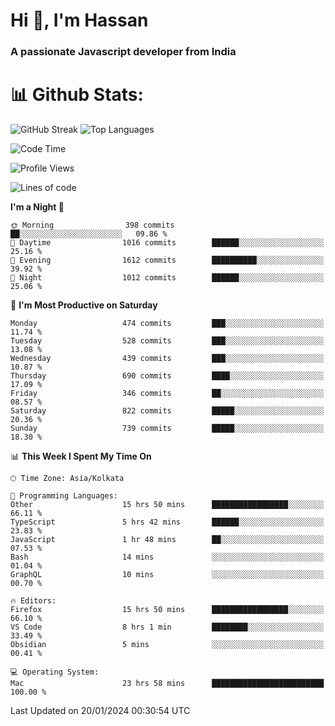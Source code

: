 # Hi 👋, I'm Hassan
### A passionate Javascript developer from India


# 📊 Github Stats:
![GitHub Streak](https://github-readme-streak-stats.herokuapp.com/?user=codeblooded47&theme=dracula&hide_border=false)
![Top Languages](https://github-readme-stats.vercel.app/api/top-langs/?username=codeblooded47&layout=compact&theme=dracula)



<!--START_SECTION:waka-->
![Code Time](http://img.shields.io/badge/Code%20Time-171%20hrs%2019%20mins-blue)

![Profile Views](http://img.shields.io/badge/Profile%20Views-29-blue)

![Lines of code](https://img.shields.io/badge/From%20Hello%20World%20I%27ve%20Written-23.3%20million%20lines%20of%20code-blue)

**I'm a Night 🦉** 

```text
🌞 Morning                398 commits         ██░░░░░░░░░░░░░░░░░░░░░░░   09.86 % 
🌆 Daytime                1016 commits        ██████░░░░░░░░░░░░░░░░░░░   25.16 % 
🌃 Evening                1612 commits        ██████████░░░░░░░░░░░░░░░   39.92 % 
🌙 Night                  1012 commits        ██████░░░░░░░░░░░░░░░░░░░   25.06 % 
```
📅 **I'm Most Productive on Saturday** 

```text
Monday                   474 commits         ███░░░░░░░░░░░░░░░░░░░░░░   11.74 % 
Tuesday                  528 commits         ███░░░░░░░░░░░░░░░░░░░░░░   13.08 % 
Wednesday                439 commits         ███░░░░░░░░░░░░░░░░░░░░░░   10.87 % 
Thursday                 690 commits         ████░░░░░░░░░░░░░░░░░░░░░   17.09 % 
Friday                   346 commits         ██░░░░░░░░░░░░░░░░░░░░░░░   08.57 % 
Saturday                 822 commits         █████░░░░░░░░░░░░░░░░░░░░   20.36 % 
Sunday                   739 commits         █████░░░░░░░░░░░░░░░░░░░░   18.30 % 
```


📊 **This Week I Spent My Time On** 

```text
🕑︎ Time Zone: Asia/Kolkata

💬 Programming Languages: 
Other                    15 hrs 50 mins      █████████████████░░░░░░░░   66.11 % 
TypeScript               5 hrs 42 mins       ██████░░░░░░░░░░░░░░░░░░░   23.83 % 
JavaScript               1 hr 48 mins        ██░░░░░░░░░░░░░░░░░░░░░░░   07.53 % 
Bash                     14 mins             ░░░░░░░░░░░░░░░░░░░░░░░░░   01.04 % 
GraphQL                  10 mins             ░░░░░░░░░░░░░░░░░░░░░░░░░   00.70 % 

🔥 Editors: 
Firefox                  15 hrs 50 mins      █████████████████░░░░░░░░   66.10 % 
VS Code                  8 hrs 1 min         ████████░░░░░░░░░░░░░░░░░   33.49 % 
Obsidian                 5 mins              ░░░░░░░░░░░░░░░░░░░░░░░░░   00.41 % 

💻 Operating System: 
Mac                      23 hrs 58 mins      █████████████████████████   100.00 % 
```


 Last Updated on 20/01/2024 00:30:54 UTC
<!--END_SECTION:waka-->

